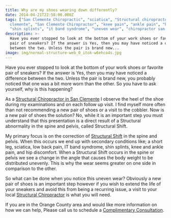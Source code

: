 ```yaml
---
title: Why are my shoes wearing down differently?
date: 2014-04-21T22:58:00.000Z
tags: ["San Clemente Chiropractic", "sciatica", "Structural chiropractor san
  clemente", "San Clemente Chiropractor", "knee pain", "ankle pain", "hip pain",
  "shin splints", "it band syndrome", "uneven wear", "chiropractor san clemente"]
description: >-
  Have you ever stopped to look at the bottom of your work shoes or favorite
  pair of sneakers? If the answer is Yes, then you may have noticed a difference
  between the two. Unless the pair is brand new...
image: img/normal-structure-web_0_itok-w6ehco4s.jpg
---
```

Have you ever stopped to look at the bottom of your work shoes or favorite pair of sneakers? If the answer is Yes, then you may have noticed a difference between the two. Unless the pair is brand new, you probably noticed that one was a bit more worn than the other. So you have to ask yourself, why is this happening?

As a[](<>) [Structural Chiropractor in San Clemente](../index.html "Structural Chiropractor in San Clemente") I observe the heel of the shoe during my examinations and on each follow up visit. I find myself more often than not recommending a new pair of shoes or a visit to the cobbler. Now is a new pair of shoes the solution? No, while it is an important step you must understand that this presentation is a direct result of a Structural abnormality in the spine and pelvis, called Structural Shift.

My primary focus is on the correction of[](<>) [Structural Shift](../what-structural-shift.html "Structural Shirf") in the spine and pelvis. When this occurs we end up with secondary conditions like; a short leg, sciatica, low back pain, IT band syndrome, shin splints, knee and ankle pain, and hip discomfort. When a Structural Shift occurs in the spine or pelvis we see a change in the angle that causes the body weight to be distributed unevenly. This is why the wear seems greater on one side in comparison to the other.

So what can be done when you notice this uneven wear? Obviously a new pair of shoes is an important step however if you wish to extend the life of your sneakers and avoid this from being a recurring issue, a visit to your local[](<>) [Structural Chiropractor](../why-structural-chiropractic.html "structural correction") is what you will need.

If you are in the Orange County area and would like more information on how we can help, Please call us to schedule a[](<>) [Complimentary Consultation](../schedule-complimentary-consultation.html "complimentary consultation").